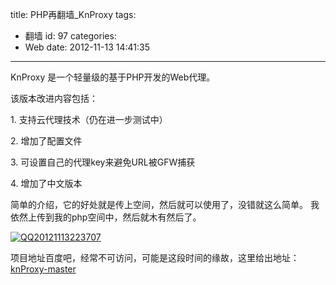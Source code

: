 title: PHP再翻墙_KnProxy
tags:
  - 翻墙
id: 97
categories:
  - Web
date: 2012-11-13 14:41:35
---

KnProxy 是一个轻量级的基于PHP开发的Web代理。

该版本改进内容包括：

1\. 支持云代理技术（仍在进一步测试中）

2\. 增加了配置文件

3\. 可设置自己的代理key来避免URL被GFW捕获

4\. 增加了中文版本

简单的介绍，它的好处就是传上空间，然后就可以使用了，没错就这么简单。 我依然上传到我的php空间中，然后就木有然后了。

[![](http://7xnueu.com1.z0.glb.clouddn.com/2012/11/QQ20121113223707-1024x402.png "QQ20121113223707")](http://7xnueu.com1.z0.glb.clouddn.com/2012/11/QQ20121113223707.png)

项目地址百度吧，经常不可访问，可能是这段时间的缘故，这里给出地址：[knProxy-master](http://7xnueu.com1.z0.glb.clouddn.com/2012/11/knProxy-master.zip)